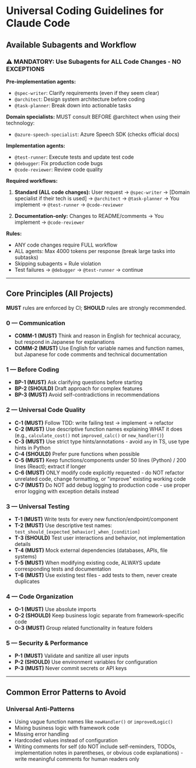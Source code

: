 # Universal Coding Guidelines for Claude Code

## Available Subagents and Workflow

### ⚠️ MANDATORY: Use Subagents for ALL Code Changes - NO EXCEPTIONS

**Pre-implementation agents:**
- `@spec-writer`: Clarify requirements (even if they seem clear)
- `@architect`: Design system architecture before coding
- `@task-planner`: Break down into actionable tasks

**Domain specialists:** MUST consult BEFORE @architect when using their technology:
- `@azure-speech-specialist`: Azure Speech SDK (checks official docs)

**Implementation agents:**
- `@test-runner`: Execute tests and update test code
- `@debugger`: Fix production code bugs
- `@code-reviewer`: Review code quality

**Required workflows:**

1. **Standard (ALL code changes):**
   User request → `@spec-writer` → [Domain specialist if their tech is used] → `@architect` → `@task-planner` → You implement → `@test-runner` → `@code-reviewer`

2. **Documentation-only:**
   Changes to README/comments → You implement → `@code-reviewer`

**Rules:**
- ANY code changes require FULL workflow
- ALL agents: Max 4000 tokens per response (break large tasks into subtasks)
- Skipping subagents = Rule violation
- Test failures → `@debugger` → `@test-runner` → continue

---

## Core Principles (All Projects)

**MUST** rules are enforced by CI; **SHOULD** rules are strongly recommended.

### 0 — Communication
- **COMM-1 (MUST)** Think and reason in English for technical accuracy, but respond in Japanese for explanations
- **COMM-2 (MUST)** Use English for variable names and function names, but Japanese for code comments and technical documentation

### 1 — Before Coding
- **BP-1 (MUST)** Ask clarifying questions before starting
- **BP-2 (SHOULD)** Draft approach for complex features
- **BP-3 (MUST)** Avoid self-contradictions in recommendations

### 2 — Universal Code Quality
- **C-1 (MUST)** Follow TDD: write failing test → implement → refactor
- **C-2 (MUST)** Use descriptive function names explaining WHAT it does (e.g., `calculate_cost()` not `improved_calc()` or `new_handler()`)
- **C-3 (MUST)** Use strict type hints/annotations - avoid `any` in TS, use type hints in Python
- **C-4 (SHOULD)** Prefer pure functions when possible
- **C-5 (MUST)** Keep functions/components under 50 lines (Python) / 200 lines (React); extract if longer
- **C-6 (MUST)** ONLY modify code explicitly requested - do NOT refactor unrelated code, change formatting, or "improve" existing working code
- **C-7 (MUST)** Do NOT add debug logging to production code - use proper error logging with exception details instead

### 3 — Universal Testing
- **T-1 (MUST)** Write tests for every new function/endpoint/component
- **T-2 (MUST)** Use descriptive test names: `test_should_[expected_behavior]_when_[condition]`
- **T-3 (SHOULD)** Test user interactions and behavior, not implementation details
- **T-4 (MUST)** Mock external dependencies (databases, APIs, file systems)
- **T-5 (MUST)** When modifying existing code, ALWAYS update corresponding tests and documentation
- **T-6 (MUST)** Use existing test files - add tests to them, never create duplicates

### 4 — Code Organization
- **O-1 (MUST)** Use absolute imports
- **O-2 (SHOULD)** Keep business logic separate from framework-specific code
- **O-3 (MUST)** Group related functionality in feature folders

### 5 — Security & Performance
- **P-1 (MUST)** Validate and sanitize all user inputs
- **P-2 (SHOULD)** Use environment variables for configuration
- **P-3 (MUST)** Never commit secrets or API keys

---

## Common Error Patterns to Avoid

### Universal Anti-Patterns
- Using vague function names like `newHandler()` or `improvedLogic()`
- Mixing business logic with framework code
- Missing error handling
- Hardcoded values instead of configuration
- Writing comments for self (do NOT include self-reminders, TODOs, implementation notes in parentheses, or obvious code explanations) - write meaningful comments for human readers only
